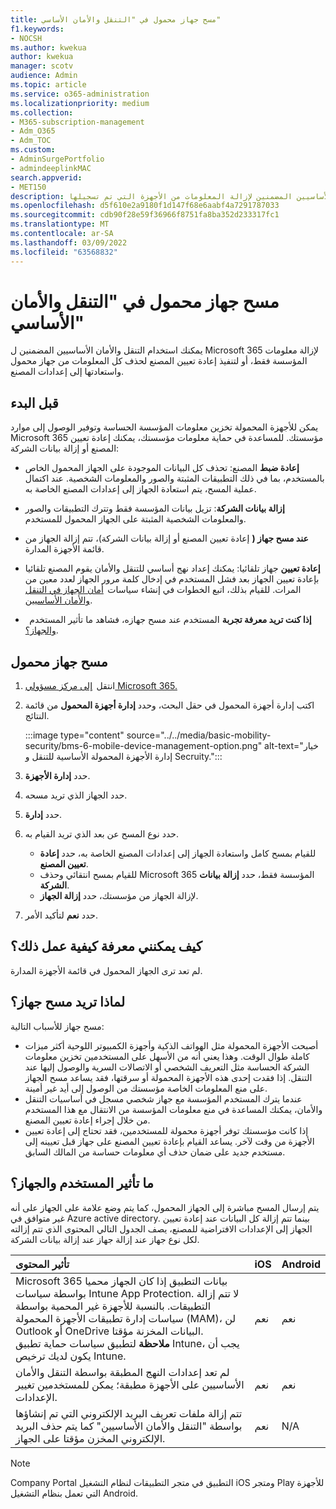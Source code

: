 ```yaml
---
title: مسح جهاز محمول في "التنقل والأمان الأساسي"
f1.keywords:
- NOCSH
ms.author: kwekua
author: kwekua
manager: scotv
audience: Admin
ms.topic: article
ms.service: o365-administration
ms.localizationpriority: medium
ms.collection:
- M365-subscription-management
- Adm_O365
- Adm_TOC
ms.custom:
- AdminSurgePortfolio
- admindeeplinkMAC
search.appverid:
- MET150
description: استخدم التنقل والأمان الأساسيين المضمنين لإزالة المعلومات من الأجهزة التي تم تسجيلها.
ms.openlocfilehash: d5f610e2a9180f1d147f68e6aabf4a7291787033
ms.sourcegitcommit: cdb90f28e59f36966f8751fa8ba352d233317fc1
ms.translationtype: MT
ms.contentlocale: ar-SA
ms.lasthandoff: 03/09/2022
ms.locfileid: "63568832"
---
```

# <a name="wipe-a-mobile-device-in-basic-mobility-and-security"></a>مسح جهاز محمول في "التنقل والأمان الأساسي"

يمكنك استخدام التنقل والأمان الأساسيين المضمنين ل Microsoft 365 لإزالة معلومات المؤسسة فقط، أو لتنفيذ إعادة تعيين المصنع لحذف كل المعلومات من جهاز محمول واستعادتها إلى إعدادات المصنع.

## <a name="before-you-begin"></a>قبل البدء

يمكن للأجهزة المحمولة تخزين معلومات المؤسسة الحساسة وتوفير الوصول إلى موارد Microsoft 365 مؤسستك. للمساعدة في حماية معلومات مؤسستك، يمكنك إعادة تعيين المصنع أو إزالة بيانات الشركة:

- **إعادة ضبط** المصنع: تحذف كل البيانات الموجودة على الجهاز المحمول الخاص بالمستخدم، بما في ذلك التطبيقات المثبتة والصور والمعلومات الشخصية. عند اكتمال عملية المسح، يتم استعادة الجهاز إلى إعدادات المصنع الخاصة به.

- **إزالة بيانات الشركة**: تزيل بيانات المؤسسة فقط وتترك التطبيقات والصور والمعلومات الشخصية المثبتة على الجهاز المحمول للمستخدم.

- **عند مسح جهاز (** إعادة تعيين المصنع أو إزالة بيانات الشركة)، تتم إزالة الجهاز من قائمة الأجهزة المدارة.
    
- **إعادة تعيين** جهاز تلقائيا: يمكنك إعداد نهج أساسي للتنقل والأمان يقوم المصنع تلقائيا بإعادة تعيين الجهاز بعد فشل المستخدم في إدخال كلمة مرور الجهاز لعدد معين من المرات. للقيام بذلك، اتبع الخطوات في إنشاء سياسات  [أمان الجهاز في التنقل والأمان الأساسيين](create-device-security-policies.md).
    
- **إذا كنت تريد معرفة تجربة** المستخدم عند مسح جهازه، فشاهد ما تأثير المستخدم   [والجهاز؟](#whats-the-user-and-device-impact).

## <a name="wipe-a-mobile-device"></a>مسح جهاز محمول

1. انتقل  [إلى مركز مسؤولي Microsoft 365.](../../admin/admin-overview/about-the-admin-center.md)

2. اكتب إدارة أجهزة المحمول في حقل البحث، وحدد **إدارة أجهزة المحمول** من قائمة النتائج.

    :::image type="content" source="../../media/basic-mobility-security/bms-6-mobile-device-management-option.png" alt-text="خيار إدارة الأجهزة المحمولة الأساسية للتنقل و Secruity.":::

3. حدد **إدارة الأجهزة**.

4. حدد الجهاز الذي تريد مسحه.

5. حدد **إدارة**.

6. حدد نوع المسح عن بعد الذي تريد القيام به.

    - للقيام بمسح كامل واستعادة الجهاز إلى إعدادات المصنع الخاصة به، حدد **إعادة تعيين المصنع**.
    - للقيام بمسح انتقائي وحذف Microsoft 365 المؤسسة فقط، حدد **إزالة بيانات الشركة**.
    - لإزالة الجهاز من مؤسستك، حدد **إزالة الجهاز**.

7. حدد **نعم** لتأكيد الأمر.

## <a name="how-do-i-know-it-worked"></a>كيف يمكنني معرفة كيفية عمل ذلك؟

لم تعد ترى الجهاز المحمول في قائمة الأجهزة المدارة.

## <a name="why-would-you-want-to-wipe-a-device"></a>لماذا تريد مسح جهاز؟

مسح جهاز للأسباب التالية:

- أصبحت الأجهزة المحمولة مثل الهواتف الذكية وأجهزة الكمبيوتر اللوحية أكثر ميزات كاملة طوال الوقت. وهذا يعني أنه من الأسهل على المستخدمين تخزين معلومات الشركة الحساسة مثل التعريف الشخصي أو الاتصالات السرية والوصول إليها عند التنقل. إذا فقدت إحدى هذه الأجهزة المحمولة أو سرقتها، فقد يساعد مسح الجهاز على منع المعلومات الخاصة مؤسستك من الوصول إلى أيد غير أمينة.
- عندما يترك المستخدم المؤسسة مع جهاز شخصي مسجل في أساسيات التنقل والأمان، يمكنك المساعدة في منع معلومات المؤسسة من الانتقال مع هذا المستخدم من خلال إجراء إعادة تعيين المصنع.
- إذا كانت مؤسستك توفر أجهزة محمولة للمستخدمين، فقد تحتاج إلى إعادة تعيين الأجهزة من وقت لآخر. يساعد القيام بإعادة تعيين المصنع على جهاز قبل تعيينه إلى مستخدم جديد على ضمان حذف أي معلومات حساسة من المالك السابق.

## <a name="whats-the-user-and-device-impact"></a>ما تأثير المستخدم والجهاز؟

يتم إرسال المسح مباشرة إلى الجهاز المحمول، كما يتم وضع علامة على الجهاز على أنه غير متوافق في Azure active directory. بينما تتم إزالة كل البيانات عند إعادة تعيين الجهاز إلى الإعدادات الافتراضية للمصنع، يصف الجدول التالي المحتوى الذي تتم إزالته لكل نوع جهاز عند إزالة جهاز عند إزالة بيانات الشركة.

|**تأثير المحتوى**|**iOS**|**Android**|
|:-----|:-----|:-----|
|Microsoft 365 بيانات التطبيق إذا كان الجهاز محميا بواسطة سياسات Intune App Protection. لا تتم إزالة التطبيقات. بالنسبة للأجهزة غير المحمية بواسطة سياسات إدارة تطبيقات الأجهزة المحمولة (MAM)، لن Outlook أو OneDrive البيانات المخزنة مؤقتا.<br/>**ملاحظة** لتطبيق سياسات حماية تطبيق Intune، يجب أن يكون لديك ترخيص Intune.|نعم|نعم|
|لم تعد إعدادات النهج المطبقة بواسطة التنقل والأمان الأساسيين على الأجهزة مطبقة؛ يمكن للمستخدمين تغيير الإعدادات.|نعم|نعم|
|تتم إزالة ملفات تعريف البريد الإلكتروني التي تم إنشاؤها بواسطة "التنقل والأمان الأساسيين" كما يتم حذف البريد الإلكتروني المخزن مؤقتا على الجهاز.|نعم|N/A|

> [!NOTE]
> Company Portal التطبيق في متجر التطبيقات لنظام التشغيل iOS ومتجر Play للأجهزة التي تعمل بنظام التشغيل Android.
